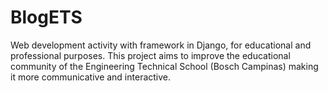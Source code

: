 # BlogETS
Web development activity with framework in Django, for educational and professional purposes. This project aims to improve the educational community of the Engineering Technical School (Bosch Campinas) making it more communicative and interactive.
